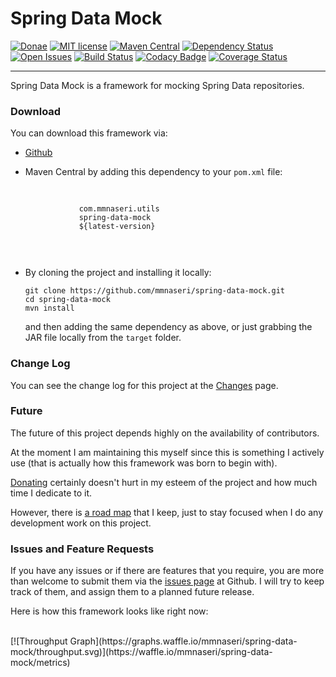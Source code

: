 Spring Data Mock
================

[![Donae](https://img.shields.io/badge/paypal-donate-yellow.svg)](https://paypal.me/mmnaseri)
[![MIT license](http://img.shields.io/badge/license-MIT-brightgreen.svg)](http://opensource.org/licenses/MIT)
[![Maven Central](https://maven-badges.herokuapp.com/maven-central/com.mmnaseri.utils/spring-data-mock/badge.svg)](https://maven-badges.herokuapp.com/maven-central/com.mmnaseri.utils/spring-data-mock)
[![Dependency Status](https://www.versioneye.com/user/projects/5709ee7dfcd19a00415b101a/badge.svg?style=flat)](https://www.versioneye.com/user/projects/5709ee7dfcd19a00415b101a)
[![Open Issues](https://badge.waffle.io/mmnaseri/spring-data-mock.svg?label=ready&title=issues)](http://waffle.io/mmnaseri/spring-data-mock)
[![Build Status](https://travis-ci.org/mmnaseri/spring-data-mock.svg?branch=master)](https://travis-ci.org/mmnaseri/spring-data-mock)
[![Codacy Badge](https://api.codacy.com/project/badge/grade/ad9f174fa0654a2b8c925b86973f272d)](https://www.codacy.com/app/mmnaseri/spring-data-mock)
[![Coverage Status](https://coveralls.io/repos/github/mmnaseri/spring-data-mock/badge.svg?branch=master)](https://coveralls.io/github/mmnaseri/spring-data-mock?branch=master)

-----------

Spring Data Mock is a framework for mocking Spring
Data repositories.

### Download

You can download this framework via:

  * [Github](http://github.com/mmnaseri/spring-data-mock)
  * Maven Central by adding this dependency to your `pom.xml` file:

      <pre>
        <code>
            <dependency>
                <groupId>com.mmnaseri.utils</groupId>
                <artifactId>spring-data-mock</artifactId>
                <version>${latest-version}</version>
            </dependency>
        </code>
      </pre>
  * By cloning the project and installing it locally:

        git clone https://github.com/mmnaseri/spring-data-mock.git
        cd spring-data-mock
        mvn install

    and then adding the same dependency as above, or just grabbing the
    JAR file locally from the `target` folder.


### Change Log

You can see the change log for this project at the [Changes](#/changelog) page.

### Future

The future of this project depends highly on the availability of contributors.

At the moment I am maintaining this myself since this is something I actively
use (that is actually how this framework was born to begin with).

[Donating](https://paypal.me/mmnaseri) certainly doesn't hurt in my esteem of the project
and how much time I dedicate to it.

However, there is [a road map](#/roadmap) that I keep, just to stay focused when I do
any development work on this project.

### Issues and Feature Requests

If you have any issues or if there are features that you require, you are more than
welcome to  submit them via the [issues page](https://github.com/mmnaseri/spring-data-mock/issues)
at Github. I will try to keep track of them, and assign them to a planned future release.

Here is how this framework looks like right now:

<br/>

<div class="center">
[![Throughput Graph](https://graphs.waffle.io/mmnaseri/spring-data-mock/throughput.svg)](https://waffle.io/mmnaseri/spring-data-mock/metrics)
</div>
